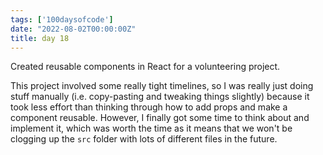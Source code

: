 ```yaml
---
tags: ['100daysofcode']
date: "2022-08-02T00:00:00Z"
title: day 18
---
```

Created reusable components in React for a volunteering project.
<!--more--> 

This project involved some really tight timelines, so I was really just doing stuff manually (i.e. copy-pasting and tweaking things slightly) because it took less effort than thinking through how to add props and make a component reusable. However, I finally got some time to think about and implement it, which was worth the time as it means that we won't be clogging up the ```src``` folder with lots of different files in the future. 